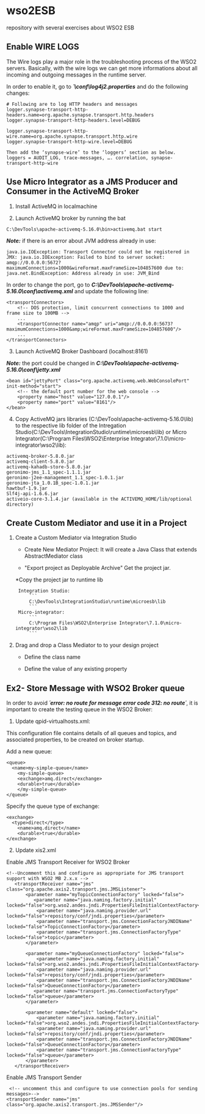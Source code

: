 # wso2ESB
repository with several exercises about WSO2 ESB


## Enable WIRE LOGS 

The Wire logs play a major role in the troubleshooting process of the WSO2 servers.
Basically, with the wire logs we can get more informations about all incoming and outgoing messages in the runtime server.

In order to enable it, go to ***´\conf\log4j2.properties*** and do the following changes:

```
# Following are to log HTTP headers and messages
logger.synapse-transport-http-headers.name=org.apache.synapse.transport.http.headers
logger.synapse-transport-http-headers.level=DEBUG

logger.synapse-transport-http-wire.name=org.apache.synapse.transport.http.wire
logger.synapse-transport-http-wire.level=DEBUG

Then add the ‘synapse-wire’ to the ‘loggers’ section as below.
loggers = AUDIT_LOG, trace-messages, …. correlation, synapse-transport-http-wire
```


## Use Micro Integrator as a JMS Producer and Consumer in the ActiveMQ Broker

1. Install ActiveMQ in localmachine

2. Launch ActiveMQ broker by running the bat
```
C:\DevTools\apache-activemq-5.16.0\bin>activemq.bat start
```

***Note:*** if there is an error about JVM address already in use:
```
java.io.IOException: Transport Connector could not be registered in JMX: java.io.IOException: Failed to bind to server socket: amqp://0.0.0.0:5672?maximumConnections=1000&wireFormat.maxFrameSize=104857600 due to: java.net.BindException: Address already in use: JVM_Bind
```

In order to change the port, go to ***C:\DevTools\apache-activemq-5.16.0\conf\activemq.xml*** and update the following line:
```
<transportConnectors>
    <!-- DOS protection, limit concurrent connections to 1000 and frame size to 100MB -->
    ...
    <transportConnector name="amqp" uri="amqp://0.0.0.0:5673?maximumConnections=1000&amp;wireFormat.maxFrameSize=104857600"/>
    ...
</transportConnectors>
```

3. Launch ActiveMQ Broker Dashboard (localhost:8161)

***Note:*** the port could be changed in ***C:\DevTools\apache-activemq-5.16.0\conf\jetty.xml***
```
<bean id="jettyPort" class="org.apache.activemq.web.WebConsolePort" init-method="start">
    <!-- the default port number for the web console -->
    <property name="host" value="127.0.0.1"/>
    <property name="port" value="8161"/>
</bean>
```

4. Copy ActiveMQ jars libraries (C:\DevTools\apache-activemq-5.16.0\lib) to the respective lib folder of the Intregation Studio(C:\DevTools\IntegrationStudio\runtime\microesb\lib) or Micro Integrator(C:\Program Files\WSO2\Enterprise Integrator\7.1.0\micro-integrator\wso2\lib):
```
activemq-broker-5.8.0.jar
activemq-client-5.8.0.jar
activemq-kahadb-store-5.8.0.jar
geronimo-jms_1.1_spec-1.1.1.jar
geronimo-j2ee-management_1.1_spec-1.0.1.jar
geronimo-jta_1.0.1B_spec-1.0.1.jar
hawtbuf-1.9.jar
Slf4j-api-1.6.6.jar
activeio-core-3.1.4.jar (available in the ACTIVEMQ_HOME/lib/optional directory)
 ```


## Create Custom Mediator and use it in a Project

1. Create a Custom Mediator via Integration Studio

	* Create New Mediator Project:
	It will create a Java Class that extends AbstractMediator class
	
	* "Export project as Deployable Archive" 
	Get the project jar.
	
	*Copy the project jar to runtime lib
	
		Integration Studio:
			```
			C:\DevTools\IntegrationStudio\runtime\microesb\lib
			```
		Micro-integrator:
			```
			C:\Program Files\WSO2\Enterprise Integrator\7.1.0\micro-integrator\wso2\lib
			```

2. Drag and drop a Class Mediator to to your design project

	* Define the class name 

	* Define the value of any existing property
	

## Ex2- Store Message with WSO2 Broker queue

In order to avoid ***´error: no route for message error code 312: no route´***, it is important to create the testing queue in the WSO2 Broker: 

1. Update qpid-virtualhosts.xml:

This configuration file contains details of all queues and topics, and associated properties, to be created on broker startup. 

Add a new queue:
```
<queue>
  <name>my-simple-queue</name>
	<my-simple-queue>
	<exchange>amq.direct</exchange>
	<durable>true</durable>
	</my-simple-queue>
</queue>
```

Specify the queue type of exchange:
```
<exchange>
  <type>direct</type>
	<name>amq.direct</name>
	<durable>true</durable>
</exchange>
```
2. Update xis2.xml

Enable JMS Transport Receiver for WSO2 Broker
```
<!--Uncomment this and configure as appropriate for JMS transport support with WSO2 MB 2.x.x -->
   <transportReceiver name="jms" class="org.apache.axis2.transport.jms.JMSListener">
       <parameter name="myTopicConnectionFactory" locked="false">
          <parameter name="java.naming.factory.initial" locked="false">org.wso2.andes.jndi.PropertiesFileInitialContextFactory</parameter>
           <parameter name="java.naming.provider.url" locked="false">repository/conf/jndi.properties</parameter>
           <parameter name="transport.jms.ConnectionFactoryJNDIName" locked="false">TopicConnectionFactory</parameter>
           <parameter name="transport.jms.ConnectionFactoryType" locked="false">topic</parameter>
       </parameter>
  
       <parameter name="myQueueConnectionFactory" locked="false">
           <parameter name="java.naming.factory.initial" locked="false">org.wso2.andes.jndi.PropertiesFileInitialContextFactory</parameter>
           <parameter name="java.naming.provider.url" locked="false">repository/conf/jndi.properties</parameter>
           <parameter name="transport.jms.ConnectionFactoryJNDIName" locked="false">QueueConnectionFactory</parameter>
          <parameter name="transport.jms.ConnectionFactoryType" locked="false">queue</parameter>
       </parameter>
  
       <parameter name="default" locked="false">
           <parameter name="java.naming.factory.initial" locked="false">org.wso2.andes.jndi.PropertiesFileInitialContextFactory</parameter>
           <parameter name="java.naming.provider.url" locked="false">repository/conf/jndi.properties</parameter>
           <parameter name="transport.jms.ConnectionFactoryJNDIName" locked="false">QueueConnectionFactory</parameter>
           <parameter name="transport.jms.ConnectionFactoryType" locked="false">queue</parameter>
       </parameter>
   </transportReceiver>
```

Enable JMS Transport Sender

```
 <!-- uncomment this and configure to use connection pools for sending messages>-->
<transportSender name="jms" class="org.apache.axis2.transport.jms.JMSSender"/>
```
